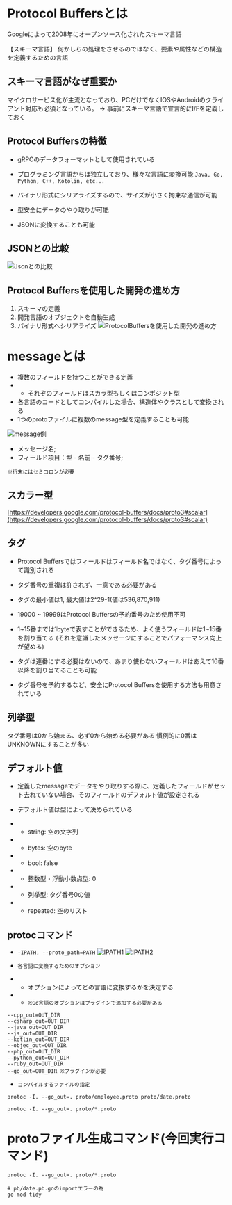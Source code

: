 # Protocol Buffersとは
Googleによって2008年にオープンソース化されたスキーマ言語

【スキーマ言語】
何かしらの処理をさせるのではなく、要素や属性などの構造を定義するための言語

## スキーマ言語がなぜ重要か
マイクロサービス化が主流となっており、PCだけでなくIOSやAndroidのクライアント対応も必須となっている。
→ 事前にスキーマ言語で宣言的にI/Fを定義しておく

## Protocol Buffersの特徴
- gRPCのデータフォーマットとして使用されている

- プログラミング言語からは独立しており、様々な言語に変換可能
`Java, Go, Python, C++, Kotolin, etc...`


- バイナリ形式にシリアライズするので、サイズが小さく拘束な通信が可能

- 型安全にデータのやり取りが可能

- JSONに変換することも可能


## JSONとの比較
![Jsonとの比較](/images/jsonとの比較.png)


## Protocol Buffersを使用した開発の進め方
1. スキーマの定義
1. 開発言語のオブジェクトを自動生成
1. バイナリ形式へシリアライズ
![ProtocolBuffersを使用した開発の進め方](/images/ProtocolBuffersを使用した開発の進め方.png)

# messageとは
- 複数のフィールドを持つことができる定義
- - それぞのフィールドはスカラ型もしくはコンポジット型
- 各言語のコードとしてコンパイルした場合、構造体やクラスとして変換される
- 1つのprotoファイルに複数のmessage型を定義することも可能

![message例](/images/message例.png)
- メッセージ名;
- フィールド項目：型 - 名前 - タグ番号;

`※行末にはセミコロンが必要`

## スカラー型
[https://developers.google.com/protocol-buffers/docs/proto3#scalar](https://developers.google.com/protocol-buffers/docs/proto3#scalar)

## タグ
- Protocol Buffersではフィールドはフィールド名ではなく、タグ番号によって識別される
- タグ番号の重複は許されず、一意である必要がある
- タグの最小値は1, 最大値は2^29-1(値は536,870,911)
- 19000 ~ 19999はProtocol Buffersの予約番号のため使用不可

- 1~15番までは1byteで表すことができるため、よく使うフィールドは1~15番を割り当てる
(それを意識したメッセージにすることでパフォーマンス向上が望める)

- タグは連番にする必要はないので、あまり使わないフィールドはあえて16番以降を割り当てることも可能

- タグ番号を予約するなど、安全にProtocol Buffersを使用する方法も用意されている

## 列挙型
タグ番号は0から始まる、必ず0から始める必要がある
慣例的に0番はUNKNOWNにすることが多い

## デフォルト値
- 定義したmessageでデータをやり取りする際に、定義したフィールドがセット去れていない場合、そのフィールドのデフォルト値が設定される
- デフォルト値は型によって決められている

- - string: 空の文字列
- - bytes: 空のbyte
- - bool: false
- - 整数型・浮動小数点型: 0
- - 列挙型: タグ番号0の値
- - repeated: 空のリスト

## protocコマンド
- `-IPATH, --proto_path=PATH`
![IPATH1](/images/IPATH1.png)
![IPATH2](/images/IPATH2.png)

- `各言語に変換するためのオプション`
- - オプションによってどの言語に変換するかを決定する
- - `※Go言語のオプションはプラグインで追加する必要がある`
```
--cpp_out=OUT_DIR
--csharp_out=OUT_DIR
--java_out=OUT_DIR
--js_out=OUT_DIR
--kotlin_out=OUT_DIR
--objec_out=OUT_DIR
--php_out=OUT_DIR
--python_out=OUT_DIR
--ruby_out=OUT_DIR
--go_out=OUT_DIR ※プラグインが必要
```

- `コンパイルするファイルの指定`
```
protoc -I. --go_out=. proto/employee.proto proto/date.proto
```

```
protoc -I. --go_out=. proto/*.proto
```



# protoファイル生成コマンド(今回実行コマンド)
```
protoc -I. --go_out=. proto/*.proto

# pb/date.pb.goのimportエラーの為
go mod tidy


```






